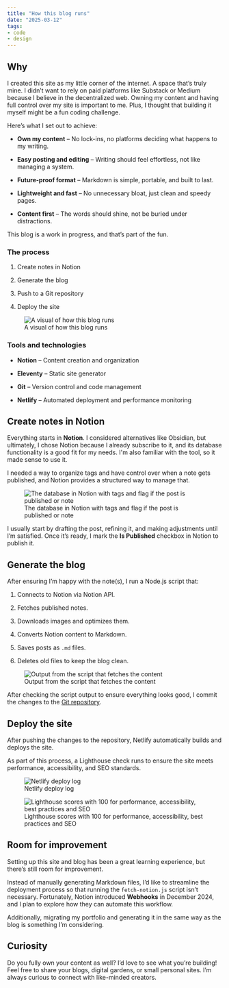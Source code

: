 ```yaml
---
title: "How this blog runs"
date: "2025-03-12"
tags:
- code
- design
---
```


## Why

I created this site as my little corner of the internet. A space that’s truly mine. I didn’t want to rely on paid platforms like Substack or Medium because I believe in the decentralized web. Owning my content and having full control over my site is important to me. Plus, I thought that building it myself might be a fun coding challenge.



Here’s what I set out to achieve:

- **Own my content** – No lock-ins, no platforms deciding what happens to my writing.

- **Easy posting and editing** – Writing should feel effortless, not like managing a system.

- **Future-proof format** – Markdown is simple, portable, and built to last.

- **Lightweight and fast** – No unnecessary bloat, just clean and speedy pages.

- **Content first** – The words should shine, not be buried under distractions.

This blog is a work in progress, and that’s part of the fun.

### The process

1. Create notes in Notion

1. Generate the blog

1. Push to a Git repository

1. Deploy the site



<figure class="full-bleed">
  <img src="/images/How_this_blog_runs.png.webp" alt="A visual of how this blog runs">
  <figcaption>A visual of how this blog runs</figcaption>
</figure>

### **Tools and technologies**

- **Notion** – Content creation and organization

- **Eleventy** – Static site generator

- **Git** – Version control and code management

- **Netlify** – Automated deployment and performance monitoring

## Create notes in Notion

Everything starts in **Notion**. I considered alternatives like Obsidian, but ultimately, I chose Notion because I already subscribe to it, and its database functionality is a good fit for my needs. I'm also familiar with the tool, so it made sense to use it.

I needed a way to organize tags and have control over when a note gets published, and Notion provides a structured way to manage that.



<figure class="full-bleed">
  <img src="/images/Screenshot_2025-03-12_at_22.49.58.png.webp" alt="The database in Notion with tags and flag if the post is published or note">
  <figcaption>The database in Notion with tags and flag if the post is published or note</figcaption>
</figure>

I usually start by drafting the post, refining it, and making adjustments until I’m satisfied. Once it’s ready, I mark the **Is Published** checkbox in Notion to publish it.

## Generate the blog

After ensuring I’m happy with the note(s), I run a Node.js script that:

1. Connects to Notion via Notion API.

1. Fetches published notes.

1. Downloads images and optimizes them.

1. Converts Notion content to Markdown.

1. Saves posts as `.md` files.

1. Deletes old files to keep the blog clean.



<figure class="full-bleed">
  <img src="/images/11dcebdb-5468-40b7-b4fd-b5798348a27c.png.webp" alt="Output from the script that fetches the content">
  <figcaption>Output from the script that fetches the content</figcaption>
</figure>



After checking the script output to ensure everything looks good, I commit the changes to the [Git repository](https://github.com/itstrangvu/trangs). 



## Deploy the site

After pushing the changes to the repository, Netlify automatically builds and deploys the site. 

As part of this process, a Lighthouse check runs to ensure the site meets performance, accessibility, and SEO standards.

<figure class="full-bleed">
  <img src="/images/Screenshot_2025-03-12_at_17.16.12.png.webp" alt="Netlify deploy log">
  <figcaption>Netlify deploy log</figcaption>
</figure>

<figure class="full-bleed">
  <img src="/images/Screenshot_2025-03-12_at_17.18.09.png.webp" alt="Lighthouse scores with 100 for performance, accessibility, best practices and SEO">
  <figcaption>Lighthouse scores with 100 for performance, accessibility, best practices and SEO</figcaption>
</figure>

## Room for improvement

Setting up this site and blog has been a great learning experience, but there’s still room for improvement. 

Instead of manually generating Markdown files, I’d like to streamline the deployment process so that running the `fetch-notion.js` script isn’t necessary. Fortunately, Notion introduced **Webhooks** in December 2024, and I plan to explore how they can automate this workflow.

Additionally, migrating my portfolio and generating it in the same way as the blog is something I’m considering.

## Curiosity

Do you fully own your content as well? I’d love to see what you’re building! Feel free to share your blogs, digital gardens, or small personal sites. I’m always curious to connect with like-minded creators.
















